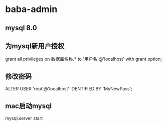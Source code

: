 # baba-admin

## mysql 8.0
## 为mysql新用户授权

grant all privileges on 数据库名称.* to '用户名'@'localhost' with grant option;

## 修改密码

ALTER USER 'root'@'localhost' IDENTIFIED BY 'MyNewPass';

## mac启动mysql

mysql.server start

